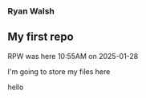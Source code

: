 ### Ryan Walsh
## My first repo

RPW was here 10:55AM on 2025-01-28

I'm going to store my files here


hello